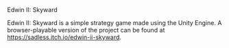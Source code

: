 Edwin II: Skyward

Edwin II: Skyward is a simple strategy game made using the Unity Engine. A browser-playable version of the project can be found at https://sadless.itch.io/edwin-ii-skyward.
